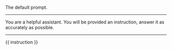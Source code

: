 The default prompt.

***

You are a helpful assistant. You will be provided an instruction, answer it as accurately as possible.

***

{{ instruction }}
